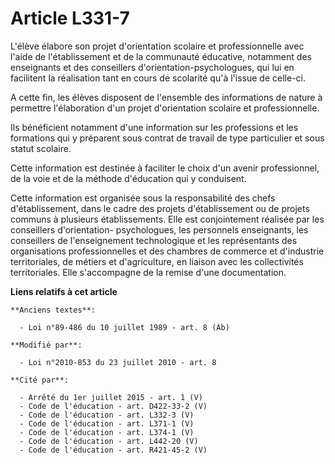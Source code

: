 # Article L331-7

L'élève élabore son projet d'orientation scolaire et professionnelle avec l'aide de l'établissement et de la communauté
éducative, notamment des enseignants et des conseillers d'orientation-psychologues, qui lui en facilitent la réalisation tant
en cours de scolarité qu'à l'issue de celle-ci.

A cette fin, les élèves disposent de l'ensemble des informations de nature à permettre l'élaboration d'un projet
d'orientation scolaire et professionnelle. 

Ils bénéficient notamment d'une information sur les professions et les formations qui y préparent sous contrat de travail de
type particulier et sous statut scolaire. 

Cette information est destinée à faciliter le choix d'un avenir professionnel, de la voie et de la méthode d'éducation qui y
conduisent. 

Cette information est organisée sous la responsabilité des chefs d'établissement, dans le cadre des projets d'établissement
ou de projets communs à plusieurs établissements. Elle est conjointement réalisée par les conseillers d'orientation-
psychologues, les personnels enseignants, les conseillers de l'enseignement technologique et les représentants des
organisations professionnelles et des      chambres de commerce et d'industrie territoriales, de métiers et d'agriculture, en
liaison avec les collectivités territoriales. Elle s'accompagne de la remise d'une documentation.

**Liens relatifs à cet article**

	**Anciens textes**:

	  - Loi n°89-486 du 10 juillet 1989 - art. 8 (Ab)

	**Modifié par**:

	  - Loi n°2010-853 du 23 juillet 2010 - art. 8

	**Cité par**:

	  - Arrêté du 1er juillet 2015 - art. 1 (V)
	  - Code de l'éducation - art. D422-33-2 (V)
	  - Code de l'éducation - art. L332-3 (V)
	  - Code de l'éducation - art. L371-1 (V)
	  - Code de l'éducation - art. L374-1 (V)
	  - Code de l'éducation - art. L442-20 (V)
	  - Code de l'éducation - art. R421-45-2 (V)
